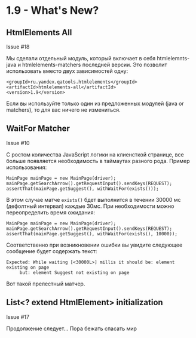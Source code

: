 1.9 - What's New?
=================

HtmlElements All
----------------

Issue #18

Мы сделали отдельный модуль, который включает в себя htmlelemnts-java и htmlelements-matchers последней версии.
Это позволит использовать вместо двух зависимостей одну:

    <groupId>ru.yandex.qatools.htmlelements</groupId>
    <artifactId>htmlelements-all</artifactId>
    <version>1.9</version>

Если вы используйте только один из предложенных модулей (java or matchers), то для вас ничего не измениться.

WaitFor Matcher
---------------

Issue #10

С ростом количества JavaScript логики на клиенсткой странице, все больше появляется необходимость в таймаутах разного рода.
Пример использования:

    MainPage mainPage = new MainPage(driver);
    mainPage.getSearchArrow().getRequestInput().sendKeys(REQUEST);
    assertThat(mainPage.getSuggest(), withWaitFor(exists()));

В этом случае матче `exists()` бдет выполнится в течении 30000 мс (дефолтный интервал) каждые 30мс.
При необходимости можно переопределить время ожидания:

    MainPage mainPage = new MainPage(driver);
    mainPage.getSearchArrow().getRequestInput().sendKeys(REQUEST);
    assertThat(mainPage.getSuggest(), withWaitFor(exists(), 10000));

Соответственно при возникновении ошибки вы увидите следующее сообщение будет содержать текст:

    Expected: While waiting [<30000L>] millis it should be: element existing on page
         but: element Suggest not existing on page

Вот такой прелестный матчер.

List<? extend HtmlElement> initialization
-----------------------------------------

Issue #17

Продолжение следует...
Пора бежать спасать мир
